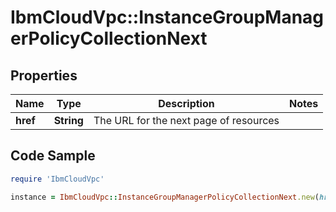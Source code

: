 # IbmCloudVpc::InstanceGroupManagerPolicyCollectionNext

## Properties

Name | Type | Description | Notes
------------ | ------------- | ------------- | -------------
**href** | **String** | The URL for the next page of resources | 

## Code Sample

```ruby
require 'IbmCloudVpc'

instance = IbmCloudVpc::InstanceGroupManagerPolicyCollectionNext.new(href: https://us-south.iaas.cloud.ibm.com/v1/instance_groups/dd754295-e9e0-4c9d-bf6c-58fbc59e5727/managers/4c939b00-601f-11ea-bca2-000c29475bed/policies?start&#x3D;9d5a91a3e2cbd233b5a5b33436855ed1&amp;limit&#x3D;20)
```



